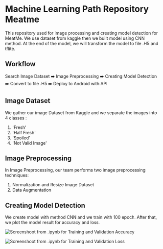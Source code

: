 # Machine Learning Path Repository Meatme
This repository used for image processing and creating model detection for MeatMe. We use dataset from kaggle then we built model using CNN method. At the end of the model, we will transform the model to file .H5 and tflite.

## Workflow
Search Image Dataset :arrow_right: Image Preprocessing :arrow_right: Creating Model Detection :arrow_right: Convert to file .H5 :arrow_right: Deploy to Android with API

## Image Dataset
We gather our image Dataset from Kaggle and we separate the images into 4 classes : 
1. 'Fresh'
2. 'Half Fresh'
3. 'Spoiled'
4. 'Not Valid Image'

## Image Preprocessing 
In Image Preprocessing, our team performs two image preprocessing techniques:
1. Normalization and Resize Image Dataset 
2. Data Augmentation

## Creating Model Detection
We create model with method CNN and we train with 100 epoch. After that, we plot the model result for accuracy and loss.

![Screenshoot from .ipynb for Training and Validation Accuracy](https://github.com/meatme-bangkit/ML-meatme/assets/125948229/520b662a-aebd-49c3-9137-7b0a6fd849ca)

![Screenshoot from .ipynb for Training and Validation Loss](https://github.com/meatme-bangkit/ML-meatme/assets/125948229/0ebb9a39-0974-4198-afab-467922d4b0f2)

